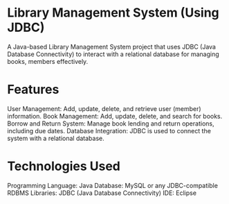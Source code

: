# Library Management System (Using JDBC)
A Java-based Library Management System project that uses 
JDBC (Java Database Connectivity) to interact with a 
relational database for managing books, members effectively.
# Features
User Management:
Add, update, delete, and retrieve user (member) information.
Book Management:
Add, update, delete, and search for books.
Borrow and Return System: 
Manage book lending and return operations, including due dates.
Database Integration:
JDBC is used to connect the system with a relational database.

# Technologies Used
Programming Language: Java
Database: MySQL or any JDBC-compatible RDBMS
Libraries: JDBC (Java Database Connectivity)
IDE: Eclipse
